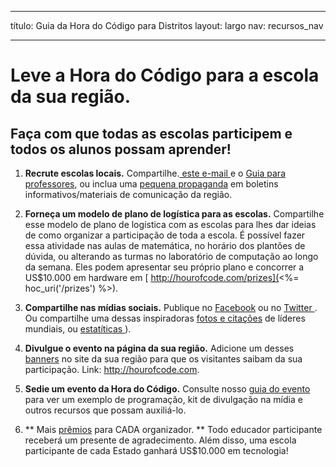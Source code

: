 * * *

título: Guia da Hora do Código para Distritos layout: largo nav: recursos_nav

* * *

# Leve a Hora do Código para a escola da sua região.

## Faça com que todas as escolas participem e todos os alunos possam aprender!

  1. **Recrute escolas locais.** Compartilhe.[ este e-mail ](<%= hoc_uri('/resources#sample-emails') %>) e o [Guia para professores](<%= hoc_uri('/resources/how-to') %>), ou inclua uma [pequena propaganda](<%= hoc_uri('/resources/stats') %>) em boletins informativos/materiais de comunicação da região.

  2. **Forneça um modelo de plano de logística para as escolas.** Compartilhe esse modelo de plano de logística com as escolas para lhes dar ideias de como organizar a participação de toda a escola. É possível fazer essa atividade nas aulas de matemática, no horário dos plantões de dúvida, ou alterando as turmas no laboratório de computação ao longo da semana. Eles podem apresentar seu próprio plano e concorrer a US$10.000 em hardware em [ http://hourofcode.com/prizes](<%= hoc_uri('/prizes') %>).

  3. **Compartilhe nas mídias sociais.** Publique no [ Facebook](https://www.facebook.com/sharer/sharer.php?u=http%3A%2F%2Fhourofcode.com%2Fus) ou no [ Twitter ](https://twitter.com/intent/tweet?url=http%3A%2F%2Fhourofcode.com&text=I%27m%20participating%20in%20this%20year%27s%20%23HourOfCode%2C%20are%20you%3F%20%40codeorg&original_referer=https%3A%2F%2Fwww.google.com%2Furl%3Fq%3Dhttps%253A%252F%252Ftwitter.com%252Fshare%253Fhashtags%253D%2526amp%253Brelated%253Dcodeorg%2526amp%253Btext%253DI%252527m%252Bparticipating%252Bin%252Bthis%252Byear%252527s%252B%252523HourOfCode%25252C%252Bare%252Byou%25253F%252B%252540codeorg%2526amp%253Burl%253Dhttp%25253A%25252F%25252Fhourofcode.com%26sa%3DD%26sntz%3D1%26usg%3DAFQjCNE1GLTUbKZfMlEh9Aj5w0iswz6PYQ&related=codeorg&hashtags=). Ou compartilhe uma dessas inspiradoras [fotos e citações](<%= hoc_uri('/resources#social') %>) de líderes mundiais, ou [ estatíticas ](<%= hoc_uri('/resources/stats') %>)).

  4. **Divulgue o evento na página da sua região.** Adicione um desses [banners](<%= hoc_uri('/resources#banners') %>) no site da sua região para que os visitantes saibam da sua participação. Link: <http://hourofcode.com>.

  5. **Sedie um evento da Hora do Código.** Consulte nosso [guia do evento](<%= hoc_uri('/resources/how-to-events') %>) para ver um exemplo de programação, kit de divulgação na mídia e outros recursos que possam auxiliá-lo.

  6. ** Mais [prêmios](<%= hoc_uri('/prizes') %>) para CADA organizador. ** Todo educador participante receberá um presente de agradecimento. Além disso, uma escola participante de cada Estado ganhará US$10.000 em tecnologia!